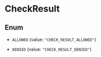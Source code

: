 

# CheckResult

## Enum


* `ALLOWED` (value: `"CHECK_RESULT_ALLOWED"`)

* `DENIED` (value: `"CHECK_RESULT_DENIED"`)




